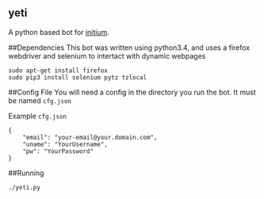 yeti
----

A python based bot for [initium](http://playinitium.com/).

##Dependencies
This bot was written using python3.4, and uses a firefox webdriver and selenium to intertact with dynamic webpages
```
sudo apt-get install firefox
sudo pip3 install selenium pytz tzlocal
```

##Config File
You will need a config in the directory you run the bot.  It must be named `cfg.json`

Example `cfg.json`
```
{
    "email": "your-email@your.domain.com",
    "uname": "YourUsername",
    "pw": "YourPassword"
}
```

##Running
```
./yeti.py
```
